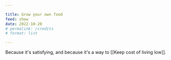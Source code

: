 ```yaml
---

title: Grow your own food
feed: show
date: 2022-10-20
# permalink: /credits
# format: list

---
```


Because it's satisfying, and because it's a way to [[Keep cost of living low]].
